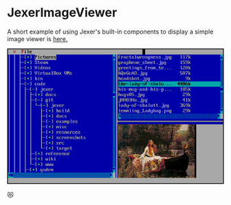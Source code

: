 JexerImageViewer
================

A short example of using Jexer's built-in components to display a simple image viewer is [here.](https://gitlab.com/AutumnMeowMeow/jexer/blob/master/examples/JexerImageViewer.java)

![example_fileviewer_1](uploads/f68cfbfe1113257c9622afb158d23679/example_fileviewer_1.png)

😻